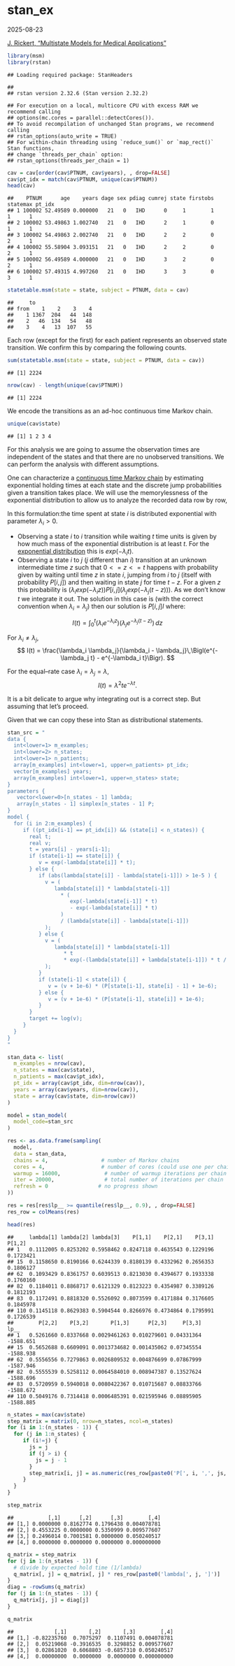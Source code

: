 stan_ex
================
2025-08-23

[J. Rickert, “Multistate Models for Medical
Applications”](https://rviews.rstudio.com/2023/04/19/multistate-models-for-medical-applications/)

``` r
library(msm)
library(rstan)
```

    ## Loading required package: StanHeaders

    ## 
    ## rstan version 2.32.6 (Stan version 2.32.2)

    ## For execution on a local, multicore CPU with excess RAM we recommend calling
    ## options(mc.cores = parallel::detectCores()).
    ## To avoid recompilation of unchanged Stan programs, we recommend calling
    ## rstan_options(auto_write = TRUE)
    ## For within-chain threading using `reduce_sum()` or `map_rect()` Stan functions,
    ## change `threads_per_chain` option:
    ## rstan_options(threads_per_chain = 1)

``` r
cav = cav[order(cav$PTNUM, cav$years), , drop=FALSE]
cav$pt_idx = match(cav$PTNUM, unique(cav$PTNUM))
head(cav)
```

    ##    PTNUM      age    years dage sex pdiag cumrej state firstobs statemax pt_idx
    ## 1 100002 52.49589 0.000000   21   0   IHD      0     1        1        1      1
    ## 2 100002 53.49863 1.002740   21   0   IHD      2     1        0        1      1
    ## 3 100002 54.49863 2.002740   21   0   IHD      2     2        0        2      1
    ## 4 100002 55.58904 3.093151   21   0   IHD      2     2        0        2      1
    ## 5 100002 56.49589 4.000000   21   0   IHD      3     2        0        2      1
    ## 6 100002 57.49315 4.997260   21   0   IHD      3     3        0        3      1

``` r
statetable.msm(state = state, subject = PTNUM, data = cav)
```

    ##     to
    ## from    1    2    3    4
    ##    1 1367  204   44  148
    ##    2   46  134   54   48
    ##    3    4   13  107   55

Each row (except for the first) for each patient represents an observed
state transition. We confirm this by comparing the following counts.

``` r
sum(statetable.msm(state = state, subject = PTNUM, data = cav))
```

    ## [1] 2224

``` r
nrow(cav) - length(unique(cav$PTNUM))
```

    ## [1] 2224

We encode the transitions as an ad-hoc continuous time Markov chain.

``` r
unique(cav$state)
```

    ## [1] 1 2 3 4

For this analysis we are going to assume the observation times are
independent of the states and that there are no unobserved transitions.
We can perform the analysis with different assumptions.

One can characterize a [continuous time Markov
chain](https://en.wikipedia.org/wiki/Continuous-time_Markov_chain) by
estimating exponential holding times at each state and the discrete jump
probabilities given a transition takes place. We will use the
memorylessness of the exponential distribution to allow us to analyze
the recorded data row by row,

In this formulation:the time spent at state $i$ is distributed
exponential with parameter $\lambda_{i} > 0$.

- Observing a state $i$ to $i$ transition while waiting $t$ time units
  is given by how much mass of the exponential distribution is at least
  $t$. For the [exponential
  distribution](https://en.wikipedia.org/wiki/Exponential_distribution)
  this is $exp(-\lambda_{i} t)$.
- Observing a state $i$ to $j$ ($j$ different than $i$) transition at an
  unknown intermediate time $z$ such that $0 <= z <= t$ happens with
  probability given by waiting until time $z$ in state $i$, jumping from
  $i$ to $j$ (itself with probability $P[i, j]$) and then waiting in
  state $j$ for time $t - z$. For a given $z$ this probability is
  $(\lambda_{i} exp(-\lambda_{i} z)) P[i, j] (\lambda_{j} exp(-\lambda_{j} (t - z)))$.
  As we don’t know $t$ we integrate it out. The solution in this case is
  (with the correct convention when $\lambda_i = \lambda_j$) then our
  solution is $P[i, j] I$ where:

$$
I(t)=\int_{0}^{t}\bigl(\lambda_i e^{-\lambda_i z}\bigr)\bigl(\lambda_j e^{-\lambda_j (t-z)}\bigr)\,dz
$$

For $\lambda_i \neq \lambda_j$, $$
I(t) = \frac{\lambda_i \lambda_j}{\lambda_i - \lambda_j}\,\Bigl(e^{-\lambda_j t} - e^{-\lambda_i t}\Bigr).
$$

For the equal–rate case $\lambda_i = \lambda_j = \lambda$, $$
I(t) = \lambda^{2} t e^{-\lambda t}.
$$

It is a bit delicate to argue why integrating out is a correct step. But
assuming that let’s proceed.

Given that we can copy these into Stan as distributional statements.

``` r
stan_src = "
data {
  int<lower=1> m_examples;
  int<lower=2> n_states;
  int<lower=1> n_patients;
  array[m_examples] int<lower=1, upper=n_patients> pt_idx;
  vector[m_examples] years;
  array[m_examples] int<lower=1, upper=n_states> state;
}
parameters {
   vector<lower=0>[n_states - 1] lambda;
   array[n_states - 1] simplex[n_states - 1] P;
}
model {
  for (i in 2:m_examples) {
     if ((pt_idx[i-1] == pt_idx[i]) && (state[i] < n_states)) {
       real t;
       real v;
       t = years[i] - years[i-1];
       if (state[i-1] == state[i]) {
          v = exp(-lambda[state[i]] * t);
       } else {
          if (abs(lambda[state[i]] - lambda[state[i-1]]) > 1e-5 ) {
            v = (
               lambda[state[i]] * lambda[state[i-1]] 
                 * (
                    exp(-lambda[state[i-1]] * t)
                    - exp(-lambda[state[i]] * t)
                 )
                 / (lambda[state[i]] - lambda[state[i-1]])
            );
          } else {
            v = (
               lambda[state[i]] * lambda[state[i-1]] 
                  * t 
                  * exp(-(lambda[state[i]] + lambda[state[i-1]]) * t / 2)
            );
          }
          if (state[i-1] < state[i]) {
             v = (v + 1e-6) * (P[state[i-1], state[i] - 1] + 1e-6);
          } else {
             v = (v + 1e-6) * (P[state[i-1], state[i]] + 1e-6);
          }
       }
       target += log(v);
     }
  }
}
"
```

``` r
stan_data <- list(
  m_examples = nrow(cav),
  n_states = max(cav$state),
  n_patients = max(cav$pt_idx),
  pt_idx = array(cav$pt_idx, dim=nrow(cav)),
  years = array(cav$years, dim=nrow(cav)),
  state = array(cav$state, dim=nrow(cav))
)
```

``` r
model = stan_model(
  model_code=stan_src
)
```

``` r
res <- as.data.frame(sampling(
  model,
  data = stan_data,
  chains = 4,                 # number of Markov chains
  cores = 4,                  # number of cores (could use one per chain)
  warmup = 16000,              # number of warmup iterations per chain
  iter = 20000,                # total number of iterations per chain
  refresh = 0                # no progress shown
))
```

``` r
res = res[res$lp__ >= quantile(res$lp__, 0.9), , drop=FALSE]
res_row = colMeans(res)
```

``` r
head(res)
```

    ##     lambda[1] lambda[2] lambda[3]    P[1,1]    P[2,1]    P[3,1]    P[1,2]
    ## 1   0.1112005 0.8253202 0.5958462 0.8247118 0.4635543 0.1229196 0.1723421
    ## 15  0.1158650 0.8190166 0.6244339 0.8180139 0.4332962 0.2656353 0.1806127
    ## 62  0.1093429 0.8361757 0.6039513 0.8213030 0.4394677 0.1933338 0.1760160
    ## 82  0.1184011 0.8868717 0.6121329 0.8123223 0.4354987 0.3389126 0.1812193
    ## 83  0.1172491 0.8818320 0.5526092 0.8073599 0.4171884 0.3176605 0.1845978
    ## 110 0.1145118 0.8629383 0.5904544 0.8266976 0.4734864 0.1795991 0.1726539
    ##        P[2,2]    P[3,2]       P[1,3]      P[2,3]     P[3,3]      lp__
    ## 1   0.5261660 0.8337668 0.0029461263 0.010279601 0.04331364 -1588.651
    ## 15  0.5652688 0.6609091 0.0013734682 0.001435062 0.07345554 -1588.938
    ## 62  0.5556556 0.7279863 0.0026809532 0.004876699 0.07867999 -1587.946
    ## 82  0.5555539 0.5258112 0.0064584010 0.008947387 0.13527624 -1588.696
    ## 83  0.5720959 0.5940018 0.0080422367 0.010715687 0.08833766 -1588.672
    ## 110 0.5049176 0.7314418 0.0006485391 0.021595946 0.08895905 -1588.885

``` r
n_states = max(cav$state)
step_matrix = matrix(0, nrow=n_states, ncol=n_states)
for (i in 1:(n_states - 1)) {
  for (j in 1:n_states) {
     if (i!=j) {
       js = j
       if (j > i) {
         js = j - 1
       }
       step_matrix[i, j] = as.numeric(res_row[paste0('P[', i, ',', js, ']')])
     }
  }
}

step_matrix
```

    ##           [,1]      [,2]      [,3]        [,4]
    ## [1,] 0.0000000 0.8162774 0.1796438 0.004078781
    ## [2,] 0.4553225 0.0000000 0.5350999 0.009577607
    ## [3,] 0.2496014 0.7001581 0.0000000 0.050240517
    ## [4,] 0.0000000 0.0000000 0.0000000 0.000000000

``` r
q_matrix = step_matrix
for (j in 1:(n_states - 1)) {
  # divide by expected hold time (1/lambda)
  q_matrix[, j] = q_matrix[, j] * res_row[paste0('lambda[', j, ']')]
}
diag = -rowSums(q_matrix)
for (j in 1:(n_states - 1)) {
  q_matrix[j, j] = diag[j]
}

q_matrix
```

    ##             [,1]       [,2]       [,3]        [,4]
    ## [1,] -0.82235760  0.7075297  0.1107491 0.004078781
    ## [2,]  0.05219068 -0.3916535  0.3298852 0.009577607
    ## [3,]  0.02861020  0.6068803 -0.6857310 0.050240517
    ## [4,]  0.00000000  0.0000000  0.0000000 0.000000000
